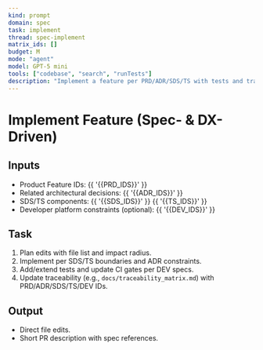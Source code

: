 ```yaml
---
kind: prompt
domain: spec
task: implement
thread: spec-implement
matrix_ids: []
budget: M
mode: "agent"
model: GPT-5 mini
tools: ["codebase", "search", "runTests"]
description: "Implement a feature per PRD/ADR/SDS/TS with tests and traceability."
---
```


# Implement Feature (Spec- & DX-Driven)

## Inputs

- Product Feature IDs: {{ '{{PRD_IDS}}' }}
- Related architectural decisions: {{ '{{ADR_IDS}}' }}
- SDS/TS components: {{ '{{SDS_IDS}}' }} {{ '{{TS_IDS}}' }}
- Developer platform constraints (optional): {{ '{{DEV_IDS}}' }}

## Task

1. Plan edits with file list and impact radius.
2. Implement per SDS/TS boundaries and ADR constraints.
3. Add/extend tests and update CI gates per DEV specs.
4. Update traceability (e.g., `docs/traceability_matrix.md`) with PRD/ADR/SDS/TS/DEV IDs.

## Output

- Direct file edits.
- Short PR description with spec references.

